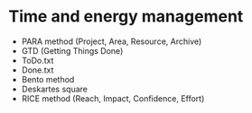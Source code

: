 # Time and energy management

- PARA method (Project, Area, Resource, Archive)
- GTD (Getting Things Done)
- ToDo.txt
- Done.txt
- Bento method
- Deskartes square
- RICE method (Reach, Impact, Confidence, Effort)